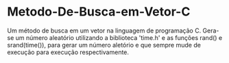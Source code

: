 # Metodo-De-Busca-em-Vetor-C
Um método de busca em um vetor na linguagem de programação C. Gera-se um número aleatório utilizando a biblioteca 'time.h' e as funções  rand() e srand(time()), para gerar um número aletório e que sempre mude de execução para execução respectivamente.
